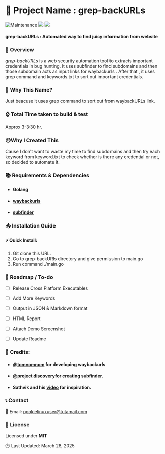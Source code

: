 

🚀 Project Name : grep-backURLs
===============

![Maintenance](https://img.shields.io/badge/Maintained%3F-yes-purple.svg)
<a href="https://goreportcard.com/report/github.com/gigachad80/grep-backURLs"><img src="https://goreportcard.com/badge/github.com/gigachad80/grep-backURLs"></a>
<a href="https://github.com/gigachad80/grep-backURLs/issues"><img src="https://img.shields.io/badge/contributions-welcome-brightgreen.svg?style=flat"></a>

#### grep-backURLs : Automated way to find juicy information from website 

### 📌 Overview


 *_grep-backURLs_* is a web security automation tool to extracts important credentials in bug hunting. It uses subfinder to find subdomains and then those subdomain acts as input links for waybackurls . After that , it uses grep command and keywords.txt to sort out important credentials.

### 🤔 Why This Name?

 Just beacuse it uses grep command to sort out from waybackURLs link.


### ⌚ Total Time taken to build & test

 Approx 3-3:30 hr.

### 🙃Why I Created This

 Cause I don't want to waste my time to find subdomains and then try each keyword from keyword.txt to check whether is there any credential or not, so decided to automate it.

### 📚  Requirements & Dependencies

* #### Golang
* #### [waybackurls](https://github.com/tomnomnom/waybackurls)
* #### [subfinder](https://github.com/projectdiscovery/subfinder)

### 📥 Installation Guide

#### ⚡ Quick Install:

 1. Git clone this URL.
 2. Go to grep-backURls directory and give permission to main.go
 3. Run command ./main.go


### 📝 Roadmap / To-do 

- [ ] Release Cross Platform Executables 
- [ ] Add More Keywords 
- [ ] Output in JSON & Markdown format
- [ ] HTML Report 
- [ ] Attach Demo Screenshot 
- [ ] Update Readme


### 💓 Credits:


 * #### [@tomnomnom](https://github.com/tomnomnom) for developing waybackurls
* ####  [@project discovery](https://github.com/projectdiscovery)for creating subfinder.
* #### Sathvik and his [video](https://www.youtube.com/watch?v=lp4Do_VIwzw)  for inspiration. 



### 📞 Contact


 📧 Email: pookielinuxuser@tutamail.com


### 📄 License

Licensed under **MIT**

🕒 Last Updated: March 28, 2025 
